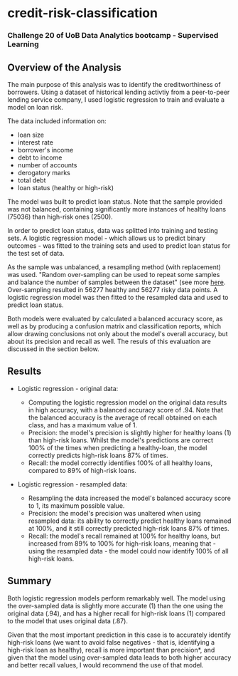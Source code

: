 # credit-risk-classification
### Challenge 20 of UoB Data Analytics bootcamp - Supervised Learning

## Overview of the Analysis
The main purpose of this analysis was to identify the creditworthiness of borrowers. Using a dataset of historical lending activtiy from a peer-to-peer lending service company, I used logistic regression to train and evaluate a model on loan risk. 

The data included information on:
- loan size
- interest rate
- borrower's income
- debt to income
- number of accounts
- derogatory marks 
- total debt 
- loan status (healthy or high-risk)

The model was built to predict loan status. Note that the sample provided was not balanced, containing significantly more instances of healthy loans (75036) than high-risk ones (2500).

In order to predict loan status, data was splitted into training and testing sets. A logistic regression model - which allows us to predict binary outcomes - was fitted to the training sets and used to predict loan status for the test set of data. 

As the sample was unbalanced, a resampling method (with replacement) was used. "Random over-sampling can be used to repeat some samples and balance the number of samples between the dataset" (see more [here](https://imbalanced-learn.org/stable/auto_examples/over-sampling/plot_comparison_over_sampling.html#sphx-glr-auto-examples-over-sampling-plot-comparison-over-sampling-py). Over-sampling resulted in 56277 healthy and 56277 risky data points. A logistic regression model was then fitted to the resampled data and used to predict loan status. 

Both models were evaluated by calculated a balanced accuracy score, as well as by producing a confusion matrix and classification reports, which allow drawing conclusions not only about the model's overall accuracy, but about its precision and recall as well. The resuls of this evaluation are discussed in the section below. 

## Results
- Logistic regression - original data:
  - Computing the logistic regression model on the original data results in high accuracy, with a balanced accuracy score of .94. Note that the balanced accuracy is the average of recall obtained on each class, and has a maximum value of 1.
  - Precision: the model's precision is slightly higher for healthy loans (1) than high-risk loans. Whilst the model's predictions are correct 100% of the times when predicting a healthy-loan, the model correctly predicts high-risk loans 87% of times.
  - Recall: the model correctly identifies 100% of all healthy loans, compared to 89% of high-risk loans.
  
- Logistic regression - resampled data:
  - Resampling the data increased the model's balanced accuracy score to 1, its maximum possible value. 
  - Precision: the model's precision was unaltered when using resampled data: its ability to correctly predict healthy loans remained at 100%, and it still correctly predicted high-risk loans 87% of times.
  - Recall: the model's recall remained at 100% for healthy loans, but increased from 89% to 100% for high-risk loans, meaning that - using the resampled data - the model could now identify 100% of all high-risk loans. 

## Summary
Both logistic regression models perform remarkably well. The model using the over-sampled data is slightly more accurate (1) than the one using the original data (.94), and has a higher recall for high-risk loans (1) compared to the model that uses original data (.87). 

Given that the most important prediction in this case is to accurately identify high-risk loans (we want to avoid false negatives - that is, identifying a high-risk loan as healthy), recall is more important than precision*, and given that the model using over-sampled data leads to both higher accuracy and better recall values, I would recommend the use of that model. 